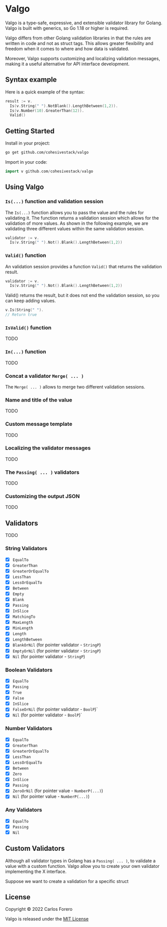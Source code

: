 # Valgo

Valgo is a type-safe, expressive, and extensible validator library for Golang. Valgo is built with generics, so Go 1.18 or higher is required.


Valgo differs from other Golang validation libraries in that the rules are written in code and not as struct tags. This allows greater flexibility and freedom when it comes to where and how data is validated.

Moreover, Valgo supports customizing and localizing validation messages, making it a useful alternative for API interface development.

## Syntax example

Here is a quick example of the syntax:

```go
result := v.
  Is(v.String(" ").NotBlank().LengthBetween(1,2)).
  Is(v.Number(10).GreaterThan(12)).
  Valid()
```

## Getting Started

Install in your project:

```bash
go get github.com/cohesivestack/valgo
```

Import in your code:
```go
import v github.com/cohesivestack/valgo
```

## Using Valgo

### `Is(...)` function and validation session

The `Is(...)` function allows you to pass the value and the rules for validating it. The function returns a validation session which allows for the validation of more values. As shown in the following example, we are validating three different values within the same validation session.

```go
validator := v.
  Is(v.String(" ").Not().Blank().LengthBetween(1,2))
```



### `Valid()` function

An validation session provides a function `Valid()` that returns the validation result.

```go
validator := v.
  Is(v.String(" ").Not().Blank().LengthBetween(1,2))
```

Valid() returns the result, but it does not end the validation session, so you can keep adding values.

```go
v.Is(String(" ").
// Return true
```

### `IsValid()` function

TODO

### `In(...)` function

TODO

### Concat a validator `Merge( ... )`

The `Merge( ... )` allows to merge two different validation sessions.

### Name and title of the value

TODO

### Custom message template

TODO

### Localizing the validator messages

TODO

### The `Passing( ... )` validators

TODO

### Customizing the output JSON

TODO

## Validators

TODO

### String Validators

- [x] `EqualTo`
- [x] `GreaterThan`
- [x] `GreaterOrEqualTo`
- [x] `LessThan`
- [x] `LessOrEqualTo`
- [x] `Between`
- [x] `Empty`
- [x] `Blank`
- [x] `Passing`
- [x] `InSlice`
- [x] `MatchingTo`
- [x] `MaxLength`
- [x] `MinLength`
- [x] `Length`
- [x] `LengthBetween`
- [x] `BlankOrNil` (for pointer validator - `StringP`)
- [x] `EmptyOrNil` (for pointer validator - `StringP`)
- [x] `Nil` (for pointer validator - `StringP`)

### Boolean Validators

- [x] `EqualTo`
- [x] `Passing`
- [x] `True`
- [x] `False`
- [x] `InSlice`
- [x] `FalseOrNil` (for pointer validator - `BoolP`)`
- [x] `Nil` (for pointer validator - `BoolP`)`

### Number Validators

- [x] `EqualTo`
- [x] `GreaterThan`
- [x] `GreaterOrEqualTo`
- [x] `LessThan`
- [x] `LessOrEqualTo`
- [x] `Between`
- [x] `Zero`
- [x] `InSlice`
- [x] `Passing`
- [x] `ZeroOrNil` (for pointer value - `NumberP(...)`)
- [x] `Nil` (for pointer value - `NumberP(...)`)

### Any Validators

- [x] `EqualTo`
- [x] `Passing`
- [x] `Nil`

## Custom Validators

Although all validator types in Golang has a `Passing( ... )`, to validate a value with a custom function. Valgo allow you to create your own validator implementing the X interface.

Suppose we want to create a validation for a specific struct


## License

Copyright © 2022 Carlos Forero

Valgo is released under the [MIT License](LICENSE)